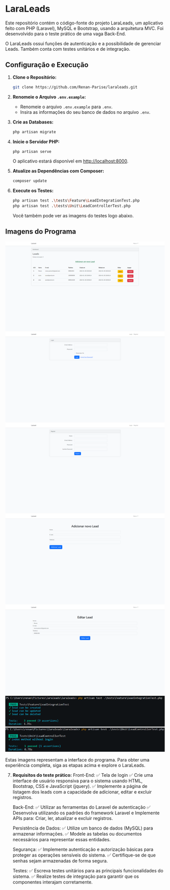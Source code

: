 # LaraLeads

Este repositório contém o código-fonte do projeto LaraLeads, um aplicativo feito com PHP (Laravel), MySQL e Bootstrap, usando a arquitetura MVC. Foi desenvolvido para o teste prático de uma vaga Back-End.

O LaraLeads ossui funções de autenticação e a possibilidade de gerenciar Leads. Também conta com testes unitários e de integração.

## Configuração e Execução

1. **Clone o Repositório:**
    ```bash
    git clone https://github.com/Renan-Parise/laraleads.git
    ```

2. **Renomeie o Arquivo `.env.example`:**
   - Renomeie o arquivo `.env.example` para `.env`.
   - Insira as informações do seu banco de dados no arquivo `.env`.

3. **Crie as Databases:**
    ```bash
    php artisan migrate
    ```

4. **Inicie o Servidor PHP:**
    ```bash
    php artisan serve
    ```
   O aplicativo estará disponível em [http://localhost:8000](http://localhost:8000).

5. **Atualize as Dependências com Composer:**
    ```bash
    composer update
    ```

6. **Execute os Testes:**
    ```bash
    php artisan test .\tests\Feature\LeadIntegrationTest.php
    php artisan test .\tests\Unit\LeadControllerTest.php   
    ```

   Você também pode ver as imagens do testes logo abaixo.

## Imagens do Programa

![Imagem do Programa](imagens/1.png)
![Imagem do Programa](imagens/2.png)
![Imagem do Programa](imagens/3.png)
![Imagem do Programa](imagens/4.png)
![Imagem do Programa](imagens/5.png)
![Imagem do Programa](imagens/6.png)
![Imagem do Programa](imagens/7.png)

Estas imagens representam a interface do programa. Para obter uma experiência completa, siga as etapas acima e explore o LaraLeads.

7. **Requisitos do teste prático:**
    Front-End:
    ✅ Tela de login
    ✅ Crie uma interface de usuário responsiva para o sistema usando HTML, Bootstrap, CSS e JavaScript (jquery).
    ✅ Implemente a página de listagem dos leads com a capacidade de adicionar, editar e excluir registros.


    Back-End:
    ✅ Utilizar as ferramentas do Laravel de autenticação
    ✅ Desenvolva utilizando os padrões do framework Laravel e Implemente APIs para: Criar, ler, atualizar e excluir registros.


    Persistência de Dados:
    ✅ Utilize um banco de dados (MySQL) para armazenar informações.
    ✅ Modele as tabelas ou documentos necessários para representar essas entidades.


    Segurança:
    ✅ Implemente autenticação e autorização básicas para proteger as operações sensíveis do sistema.
    ✅ Certifique-se de que senhas sejam armazenadas de forma segura.


    Testes:
    ✅ Escreva testes unitários para as principais funcionalidades do sistema.
    ✅ Realize testes de integração para garantir que os componentes interajam corretamente.